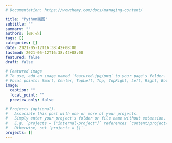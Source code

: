 ```yaml
---
# Documentation: https://wowchemy.com/docs/managing-content/

title: "Python画图"
subtitle: ""
summary: ""
authors: [码小点]
tags: []
categories: []
date: 2021-05-12T16:38:42+08:00
lastmod: 2021-05-12T16:38:42+08:00
featured: false
draft: false

# Featured image
# To use, add an image named `featured.jpg/png` to your page's folder.
# Focal points: Smart, Center, TopLeft, Top, TopRight, Left, Right, BottomLeft, Bottom, BottomRight.
image:
  caption: ""
  focal_point: ""
  preview_only: false

# Projects (optional).
#   Associate this post with one or more of your projects.
#   Simply enter your project's folder or file name without extension.
#   E.g. `projects = ["internal-project"]` references `content/project/deep-learning/index.md`.
#   Otherwise, set `projects = []`.
projects: []
---
```


